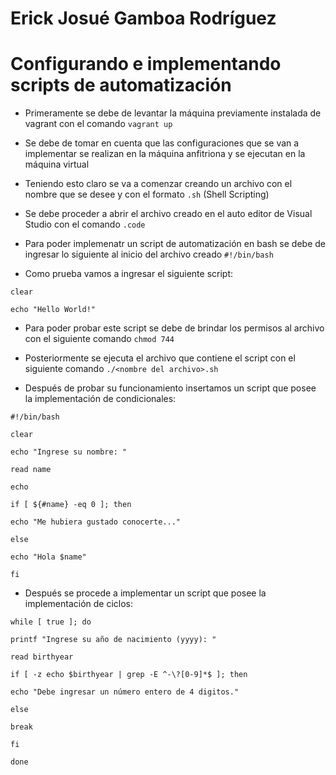 # Erick Josué Gamboa Rodríguez
# Configurando e implementando scripts de automatización

- Primeramente se debe de levantar la máquina previamente instalada de vagrant con el comando `vagrant up`

- Se debe de tomar en cuenta que las configuraciones que se van a implementar se realizan en la máquina anfitriona y se ejecutan en la máquina virtual 

- Teniendo esto claro se va a comenzar creando un archivo con el nombre que se desee y con el formato `.sh` (Shell Scripting)

- Se debe proceder a abrir el archivo creado en el auto editor de Visual Studio con el comando `.code`

- Para poder implemenatr un script de automatización en bash se debe de ingresar lo siguiente al inicio del archivo creado `#!/bin/bash`

- Como prueba vamos a ingresar el siguiente script:

`clear`

`echo "Hello World!"`

- Para poder probar este script se debe de brindar los permisos al archivo con el siguiente comando `chmod 744`

- Posteriormente se ejecuta el archivo que contiene el script con el siguiente comando `./<nombre del archivo>.sh`

- Después de probar su funcionamiento insertamos un script que posee la implementación de condicionales:

`#!/bin/bash`

`clear`

`echo "Ingrese su nombre: "`

`read name`

`echo`

`if [ ${#name} -eq 0 ]; then`

`echo "Me hubiera gustado conocerte..."`

`else`

`echo "Hola $name"`

`fi`

- Después se procede a implementar un script que posee la implementación de ciclos:

`while [ true ]; do`

`printf "Ingrese su año de nacimiento (yyyy): "`

`read birthyear`

`if [ -z echo $birthyear | grep -E ^-\?[0-9]*$ ]; then`

`echo "Debe ingresar un número entero de 4 digitos."`

`else`

`break`

`fi`

`done`



